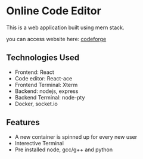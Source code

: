 # Online Code Editor
This is a web application built using mern stack. 

you can access website here: [codeforge](https://codeforge.netlify.app)

## Technologies Used
- Frontend: React
- Code editor: React-ace
- Frontend Terminal: Xterm
- Backend: nodejs, express
- Backend Terminal: node-pty
- Docker, socket.io

## Features
- A new container is spinned up for every new user
- Interective Terminal
- Pre installed node, gcc/g++ and python
